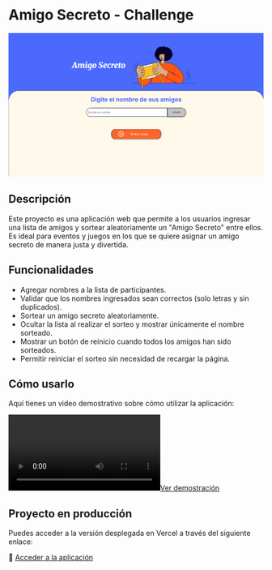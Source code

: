 # Amigo Secreto - Challenge

![Portada del Proyecto](assets/portada.png)

## Descripción
Este proyecto es una aplicación web que permite a los usuarios ingresar una lista de amigos y sortear aleatoriamente un "Amigo Secreto" entre ellos. Es ideal para eventos y juegos en los que se quiere asignar un amigo secreto de manera justa y divertida.

## Funcionalidades
- Agregar nombres a la lista de participantes.
- Validar que los nombres ingresados sean correctos (solo letras y sin duplicados).
- Sortear un amigo secreto aleatoriamente.
- Ocultar la lista al realizar el sorteo y mostrar únicamente el nombre sorteado.
- Mostrar un botón de reinicio cuando todos los amigos han sido sorteados.
- Permitir reiniciar el sorteo sin necesidad de recargar la página.

## Cómo usarlo
Aquí tienes un video demostrativo sobre cómo utilizar la aplicación:

[![Ver demostración](assets/demostracion.mp4)](assets/demostracion.mp4)

## Proyecto en producción
Puedes acceder a la versión desplegada en Vercel a través del siguiente enlace:

🔗 [Acceder a la aplicación](https://challenge-amigo-secreto-lemon-rho.vercel.app/)
